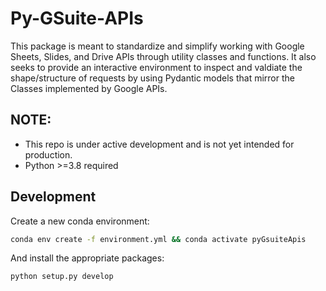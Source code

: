 # Py-GSuite-APIs

This package is meant to standardize and simplify working with Google Sheets, Slides, and Drive APIs through utility classes and functions. It also seeks to provide an interactive environment to inspect and valdiate the shape/structure of requests by using Pydantic models that mirror the Classes implemented by Google APIs.

## NOTE:

- This repo is under active development and is not yet intended for production.
- Python >=3.8 required

## Development

Create a new conda environment:

```bash
conda env create -f environment.yml && conda activate pyGsuiteApis
```

And install the appropriate packages:

```bash
python setup.py develop
```


